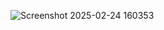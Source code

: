 ![Screenshot 2025-02-24 160353](https://github.com/user-attachments/assets/368543fb-e222-47a5-9993-e25e75368e3e)

 
 
